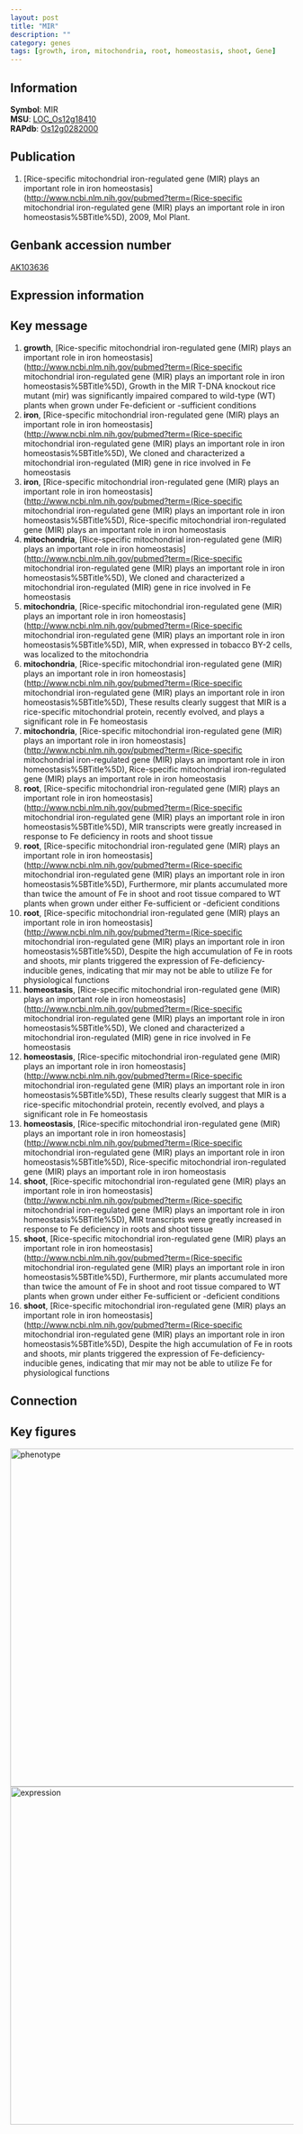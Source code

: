 ```yaml
---
layout: post
title: "MIR"
description: ""
category: genes
tags: [growth, iron, mitochondria, root, homeostasis, shoot, Gene]
---
```


## Information
__Symbol__: MIR  
__MSU__: [LOC_Os12g18410](http://rice.plantbiology.msu.edu/cgi-bin/ORF_infopage.cgi?orf=LOC_Os12g18410)  
__RAPdb__: [Os12g0282000](http://rapdb.dna.affrc.go.jp/viewer/gbrowse_details/irgsp1?name=Os12g0282000)  

## Publication
1. [Rice-specific mitochondrial iron-regulated gene (MIR) plays an important role in iron homeostasis](http://www.ncbi.nlm.nih.gov/pubmed?term=(Rice-specific mitochondrial iron-regulated gene (MIR) plays an important role in iron homeostasis%5BTitle%5D), 2009, Mol Plant.

## Genbank accession number
[AK103636](http://www.ncbi.nlm.nih.gov/nuccore/AK103636)

## Expression information

## Key message
1. __growth__, [Rice-specific mitochondrial iron-regulated gene (MIR) plays an important role in iron homeostasis](http://www.ncbi.nlm.nih.gov/pubmed?term=(Rice-specific mitochondrial iron-regulated gene (MIR) plays an important role in iron homeostasis%5BTitle%5D),  Growth in the MIR T-DNA knockout rice mutant (mir) was significantly impaired compared to wild-type (WT) plants when grown under Fe-deficient or -sufficient conditions
2. __iron__, [Rice-specific mitochondrial iron-regulated gene (MIR) plays an important role in iron homeostasis](http://www.ncbi.nlm.nih.gov/pubmed?term=(Rice-specific mitochondrial iron-regulated gene (MIR) plays an important role in iron homeostasis%5BTitle%5D),  We cloned and characterized a mitochondrial iron-regulated (MIR) gene in rice involved in Fe homeostasis
3. __iron__, [Rice-specific mitochondrial iron-regulated gene (MIR) plays an important role in iron homeostasis](http://www.ncbi.nlm.nih.gov/pubmed?term=(Rice-specific mitochondrial iron-regulated gene (MIR) plays an important role in iron homeostasis%5BTitle%5D), Rice-specific mitochondrial iron-regulated gene (MIR) plays an important role in iron homeostasis
4. __mitochondria__, [Rice-specific mitochondrial iron-regulated gene (MIR) plays an important role in iron homeostasis](http://www.ncbi.nlm.nih.gov/pubmed?term=(Rice-specific mitochondrial iron-regulated gene (MIR) plays an important role in iron homeostasis%5BTitle%5D),  We cloned and characterized a mitochondrial iron-regulated (MIR) gene in rice involved in Fe homeostasis
5. __mitochondria__, [Rice-specific mitochondrial iron-regulated gene (MIR) plays an important role in iron homeostasis](http://www.ncbi.nlm.nih.gov/pubmed?term=(Rice-specific mitochondrial iron-regulated gene (MIR) plays an important role in iron homeostasis%5BTitle%5D),  MIR, when expressed in tobacco BY-2 cells, was localized to the mitochondria
6. __mitochondria__, [Rice-specific mitochondrial iron-regulated gene (MIR) plays an important role in iron homeostasis](http://www.ncbi.nlm.nih.gov/pubmed?term=(Rice-specific mitochondrial iron-regulated gene (MIR) plays an important role in iron homeostasis%5BTitle%5D),  These results clearly suggest that MIR is a rice-specific mitochondrial protein, recently evolved, and plays a significant role in Fe homeostasis
7. __mitochondria__, [Rice-specific mitochondrial iron-regulated gene (MIR) plays an important role in iron homeostasis](http://www.ncbi.nlm.nih.gov/pubmed?term=(Rice-specific mitochondrial iron-regulated gene (MIR) plays an important role in iron homeostasis%5BTitle%5D), Rice-specific mitochondrial iron-regulated gene (MIR) plays an important role in iron homeostasis
8. __root__, [Rice-specific mitochondrial iron-regulated gene (MIR) plays an important role in iron homeostasis](http://www.ncbi.nlm.nih.gov/pubmed?term=(Rice-specific mitochondrial iron-regulated gene (MIR) plays an important role in iron homeostasis%5BTitle%5D),  MIR transcripts were greatly increased in response to Fe deficiency in roots and shoot tissue
9. __root__, [Rice-specific mitochondrial iron-regulated gene (MIR) plays an important role in iron homeostasis](http://www.ncbi.nlm.nih.gov/pubmed?term=(Rice-specific mitochondrial iron-regulated gene (MIR) plays an important role in iron homeostasis%5BTitle%5D),  Furthermore, mir plants accumulated more than twice the amount of Fe in shoot and root tissue compared to WT plants when grown under either Fe-sufficient or -deficient conditions
10. __root__, [Rice-specific mitochondrial iron-regulated gene (MIR) plays an important role in iron homeostasis](http://www.ncbi.nlm.nih.gov/pubmed?term=(Rice-specific mitochondrial iron-regulated gene (MIR) plays an important role in iron homeostasis%5BTitle%5D),  Despite the high accumulation of Fe in roots and shoots, mir plants triggered the expression of Fe-deficiency-inducible genes, indicating that mir may not be able to utilize Fe for physiological functions
11. __homeostasis__, [Rice-specific mitochondrial iron-regulated gene (MIR) plays an important role in iron homeostasis](http://www.ncbi.nlm.nih.gov/pubmed?term=(Rice-specific mitochondrial iron-regulated gene (MIR) plays an important role in iron homeostasis%5BTitle%5D),  We cloned and characterized a mitochondrial iron-regulated (MIR) gene in rice involved in Fe homeostasis
12. __homeostasis__, [Rice-specific mitochondrial iron-regulated gene (MIR) plays an important role in iron homeostasis](http://www.ncbi.nlm.nih.gov/pubmed?term=(Rice-specific mitochondrial iron-regulated gene (MIR) plays an important role in iron homeostasis%5BTitle%5D),  These results clearly suggest that MIR is a rice-specific mitochondrial protein, recently evolved, and plays a significant role in Fe homeostasis
13. __homeostasis__, [Rice-specific mitochondrial iron-regulated gene (MIR) plays an important role in iron homeostasis](http://www.ncbi.nlm.nih.gov/pubmed?term=(Rice-specific mitochondrial iron-regulated gene (MIR) plays an important role in iron homeostasis%5BTitle%5D), Rice-specific mitochondrial iron-regulated gene (MIR) plays an important role in iron homeostasis
14. __shoot__, [Rice-specific mitochondrial iron-regulated gene (MIR) plays an important role in iron homeostasis](http://www.ncbi.nlm.nih.gov/pubmed?term=(Rice-specific mitochondrial iron-regulated gene (MIR) plays an important role in iron homeostasis%5BTitle%5D),  MIR transcripts were greatly increased in response to Fe deficiency in roots and shoot tissue
15. __shoot__, [Rice-specific mitochondrial iron-regulated gene (MIR) plays an important role in iron homeostasis](http://www.ncbi.nlm.nih.gov/pubmed?term=(Rice-specific mitochondrial iron-regulated gene (MIR) plays an important role in iron homeostasis%5BTitle%5D),  Furthermore, mir plants accumulated more than twice the amount of Fe in shoot and root tissue compared to WT plants when grown under either Fe-sufficient or -deficient conditions
16. __shoot__, [Rice-specific mitochondrial iron-regulated gene (MIR) plays an important role in iron homeostasis](http://www.ncbi.nlm.nih.gov/pubmed?term=(Rice-specific mitochondrial iron-regulated gene (MIR) plays an important role in iron homeostasis%5BTitle%5D),  Despite the high accumulation of Fe in roots and shoots, mir plants triggered the expression of Fe-deficiency-inducible genes, indicating that mir may not be able to utilize Fe for physiological functions

## Connection

## Key figures
<img src="http://ricencode.github.io/images/MIR.pheno.png" alt="phenotype"  style="width: 600px;"/>

<img src="http://ricencode.github.io/images/MIR.exp.png" alt="expression"  style="width: 600px;"/>


